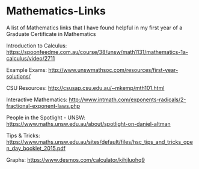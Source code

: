 # Mathematics-Links
A list of Mathematics links that I have found helpful in my first year of a Graduate Certificate in Mathematics

Introduction to Calculus:
https://spoonfeedme.com.au/course/38/unsw/math1131/mathematics-1a-calculus/video/2711

Example Exams:
http://www.unswmathsoc.com/resources/first-year-solutions/

CSU Resources:
http://csusap.csu.edu.au/~mkemp/mth101.html

Interactive Mathematics:
http://www.intmath.com/exponents-radicals/2-fractional-exponent-laws.php

People in the Spotlight - UNSW:
https://www.maths.unsw.edu.au/about/spotlight-on-daniel-altman

Tips & Tricks:
https://www.maths.unsw.edu.au/sites/default/files/hsc_tips_and_tricks_open_day_booklet_2015.pdf

Graphs:
https://www.desmos.com/calculator/kihjluohq9


